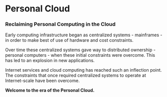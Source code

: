 # Personal Cloud

### Reclaiming Personal Computing in the Cloud

Early computing infrastructure began as centralized systems - mainframes - in order to make best of use of hardware and cost constraints.

Over time these centralized systems gave way to distributed ownership - personal computers - when these initial constraints were overcome. This has led to an explosion in new applications.

Internet services and cloud computing has reached such an inflection point. The constraints that once required centralized systems to operate at Internet-scale have been overcome.

**Welcome to the era of the Personal Cloud.**
